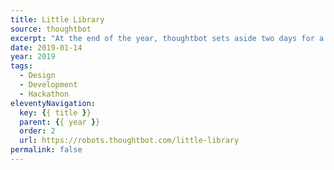 ```yaml
---
title: Little Library
source: thoughtbot
excerpt: "At the end of the year, thoughtbot sets aside two days for a hackathon called Ralphapalooza. The name is a portmanteau of Ralph, the robot we use for our logo, and the term palooza. During Ralphapalooza, we pitch ideas, form teams, and create something interesting with our fellow thoughtbotters"
date: 2019-01-14
year: 2019
tags:
  - Design
  - Development
  - Hackathon
eleventyNavigation:
  key: {{ title }}
  parent: {{ year }}
  order: 2
  url: https://robots.thoughtbot.com/little-library
permalink: false
---
```

